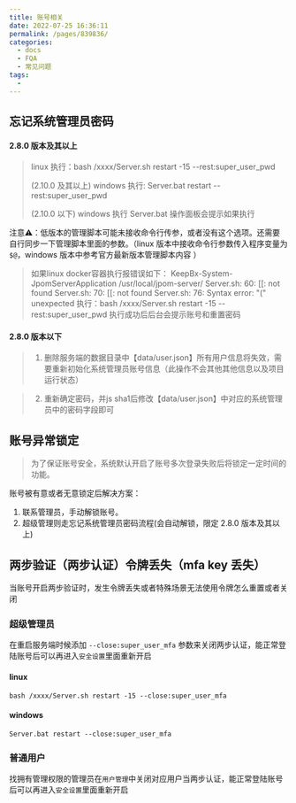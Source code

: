 ```yaml
---
title: 账号相关
date: 2022-07-25 16:36:11
permalink: /pages/839836/
categories:
  - docs
  - FQA
  - 常见问题
tags:
  - 
---
```


## 忘记系统管理员密码

#### 2.8.0 版本及其以上

> linux 执行：bash /xxxx/Server.sh restart -15 --rest:super_user_pwd
> 
> (2.10.0 及其以上) windows 执行: Server.bat restart --rest:super_user_pwd
> 
> (2.10.0 以下) windows 执行 Server.bat 操作面板会提示如果执行

注意⚠️：低版本的管理脚本可能未接收命令行传参，或者没有这个选项。还需要自行同步一下管理脚本里面的参数。（linux 版本中接收命令行参数传入程序变量为 `$@`，windows 版本中参考官方最新版本管理脚本内容 ）
> 如果linux docker容器执行报错误如下：
> KeepBx-System-JpomServerApplication
/usr/local/jpom-server/
Server.sh: 60: [[: not found
Server.sh: 70: [[: not found
Server.sh: 76: Syntax error: "(" unexpected
> 执行：bash /xxxx/Server.sh restart -15 --rest:super_user_pwd
> 执行成功后后台会提示账号和重置密码


#### 2.8.0 版本以下

> 1. 删除服务端的数据目录中【data/user.json】所有用户信息将失效，需要重新初始化系统管理员账号信息（此操作不会其他其他信息以及项目运行状态）

> 2. 重新确定密码，并js sha1后修改【data/user.json】中对应的系统管理员中的密码字段即可


## 账号异常锁定

> 为了保证账号安全，系统默认开启了账号多次登录失败后将锁定一定时间的功能。

账号被有意或者无意锁定后解决方案：

1. 联系管理员，手动解锁账号。
2. 超级管理则走忘记系统管理员密码流程(会自动解锁，限定 2.8.0 版本及其以上)

## 两步验证（两步认证）令牌丢失（mfa key 丢失）

当账号开启两步验证时，发生令牌丢失或者特殊场景无法使用令牌怎么重置或者关闭

### 超级管理员

在重启服务端时候添加 `--close:super_user_mfa` 参数来关闭两步认证，能正常登陆账号后可以再进入`安全设置`里面重新开启

#### linux

```shell
bash /xxxx/Server.sh restart -15 --close:super_user_mfa
```

#### windows

```shell
Server.bat restart --close:super_user_mfa
```

### 普通用户

找拥有管理权限的管理员在`用户管理`中关闭对应用户当两步认证，能正常登陆账号后可以再进入`安全设置`里面重新开启
